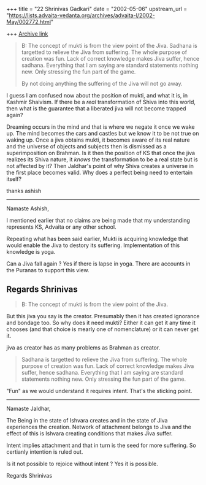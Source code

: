 +++
title = "22 Shrinivas Gadkari"
date = "2002-05-06"
upstream_url = "https://lists.advaita-vedanta.org/archives/advaita-l/2002-May/002772.html"

+++
[Archive link](https://lists.advaita-vedanta.org/archives/advaita-l/2002-May/002772.html)

>B: The concept of mukti is from the view point of the Jiva.
>Sadhana is targetted to relieve the Jiva from suffering. The
>whole purpose of creation was fun. Lack of correct knowledge
>makes Jiva suffer, hence sadhana. Everything that I am saying
>are standard statements nothing new. Only stressing the fun
>part of the game.
>
>By not doing anything the suffering of the Jiva will not go
>away.

I guess I am confused now about the position of mukti, and what it is, in
Kashmir Shaivism. If there be a *real* transformation of Shiva into this
world, then what is the guarantee that a liberated jiva will not become
trapped again?

Dreaming occurs in the mind and that is where we negate it once we wake up.
The mind becomes the cars and castles but we know it to be not true on
waking up. Once a jiva obtains mukti, it becomes aware of its real nature
and the universe of objects and subjects then is dismissed as a
superimposition on Brahman. Is it then the position of KS that once the
jiva realizes its Shiva nature, it *knows* the transformation to be a real
state but is not affected by it? Then Jaldhar's point of why Shiva creates
a universe in the first place becomes valid. Why does a perfect being need
to entertain itself?

thanks
ashish

------------------------------------------------------------------------

Namaste Ashish,

I mentioned earlier that no claims are being made that my
understanding represents KS, Advaita or any other school.

Repeating what has been said earlier, Mukti is acquiring
knowledge that would enable the Jiva to destory its suffering.
Implementation of this knowledge is yoga.

Can a Jiva fall again ?
Yes if there is lapse in yoga. There are accounts in the
Puranas to support this view.

Regards
Shrinivas
-----------------------------------------------------------------------
> B: The concept of mukti is from the view point of the Jiva.

But this jiva you say is the creator.  Presumably then it has created
ignorance and bondage too.  So why does it need mukti?  Either it can get
it any time it chooses (and that choice is mearly one of nomenclature) or
it can never get it.

jiva as creator has as many problems as Brahman as creator.


> Sadhana is targetted to relieve the Jiva from suffering. The
> whole purpose of creation was fun. Lack of correct knowledge
> makes Jiva suffer, hence sadhana. Everything that I am saying
> are standard statements nothing new. Only stressing the fun
> part of the game.
>

"Fun" as we would understand it requires intent.  That's the sticking
point.

-------------------------------------------------------------------------
Namaste Jaldhar,

The Being in the state of Ishvara creates and in the state of Jiva
experiences the creation. Network of attachment belongs to Jiva and
the effect of this is Ishvara creating conditions that makes Jiva
suffer.

Intent implies attachment and that in turn is the seed for more
suffering. So certianly intention is ruled out.

Is it not possible to rejoice without intent ?
Yes it is possible.

Regards
Shrinivas

